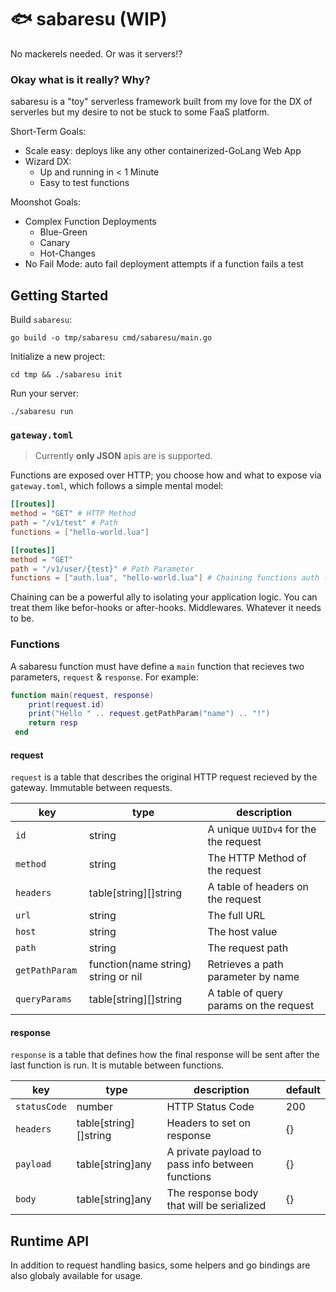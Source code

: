 # 🐟 sabaresu (WIP)
No mackerels needed. Or was it servers!?

### Okay what is it really? Why?
sabaresu is a "toy" serverless framework built from my love for the DX of serverles but my desire to not be stuck to some FaaS platform.

Short-Term Goals:
- Scale easy: deploys like any other containerized-GoLang Web App
- Wizard DX:
    - Up and running in < 1 Minute
    - Easy to test functions

Moonshot Goals:
- Complex Function Deployments
    - Blue-Green
    - Canary
    - Hot-Changes
- No Fail Mode: auto fail deployment attempts if a function fails a test


## Getting Started
Build `sabaresu`:
```shell
go build -o tmp/sabaresu cmd/sabaresu/main.go
```

Initialize a new project:
```shell
cd tmp && ./sabaresu init
```

Run your server:
```shell
./sabaresu run
```



### `gateway.toml`
> Currently **only JSON** apis are is supported.

Functions are exposed over HTTP; you choose how and what to expose via `gateway.toml`, which follows a simple mental model:

```toml
[[routes]]
method = "GET" # HTTP Method
path = "/v1/test" # Path
functions = ["hello-world.lua"]

[[routes]]
method = "GET"
path = "/v1/user/{test}" # Path Parameter
functions = ["auth.lua", "hello-world.lua"] # Chaining functions auth -> hello-world
```

Chaining can be a powerful ally to isolating your application logic. You can treat them like befor-hooks or after-hooks. Middlewares. Whatever it needs to be.

### Functions

A sabaresu function must have define a `main` function that recieves two parameters, `request` & `response`. For example:

```lua
function main(request, response)
    print(request.id)
    print("Hello " .. request.getPathParam("name") .. "!")
    return resp
 end
```


#### request
`request` is a table that describes the original HTTP request recieved by the gateway.  Immutable between requests.

| key | type | description |
| ---- | ---- | ---- |
| `id` | string | A unique `UUIDv4` for the the request |
| `method` | string | The HTTP Method of the request |
| `headers` | table[string][]string | A table of headers on the request |
| `url` | string | The full URL|
| `host` | string | The host value |
| `path` | string | The request path |
| `getPathParam ` | function(name string) string or nil | Retrieves a path parameter by name |
| `queryParams` | table[string][]string | A table of query params on the request |


#### response
`response` is a table that defines how the final response will be sent after the last function is run. It is mutable between functions.

| key | type | description | default |
| ---- | ---- | ---- |  ---- |
| `statusCode` | number | HTTP Status Code | 200 |
| `headers` | table[string][]string | Headers to set on response | {} |
| `payload` | table[string]any | A private payload to pass info between functions| {}
| `body` | table[string]any | The response body that will be serialized | {} |


## Runtime API

In addition to request handling basics, some helpers and go bindings are also globaly available for usage.

